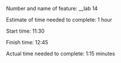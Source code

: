 Number and name of feature: __lab 14

Estimate of time needed to complete: 1 hour

Start time: 11:30

Finish time: 12:45

Actual time needed to complete: 1:15 minutes